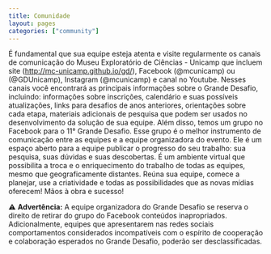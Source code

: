 ```yaml
---
title: Comunidade
layout: pages
categories: ["community"]
---
```

É fundamental que sua equipe esteja atenta e visite regularmente os canais de comunicação do Museu Exploratório de Ciências - Unicamp que incluem site (http://mc-unicamp.github.io/gd/), Facebook (@mcunicamp) ou (@GDUnicamp), Instagram (@mcunicamp) e canal no Youtube.
Nesses canais você encontrará as principais informações sobre o Grande Desafio, incluindo: informações sobre inscrições, calendário e suas possíveis atualizações, links para desafios de anos anteriores, orientações sobre cada etapa, materiais adicionais de pesquisa que podem ser usados no desenvolvimento da solução de sua equipe.
Além disso, temos um  grupo no Facebook para o 11° Grande Desafio. Esse grupo é o melhor instrumento de comunicação entre as equipes e a equipe organizadora do evento. Ele é um espaço aberto para a equipe publicar o progresso do seu trabalho: sua pesquisa, suas dúvidas e suas descobertas. É um ambiente virtual que possibilita a troca e o enriquecimento do trabalho de todas as equipes, mesmo que geograficamente distantes.
Reúna sua equipe, comece a planejar, use a criatividade e todas as possibilidades que as novas mídias oferecem! 
	Mãos à obra e sucesso! 

:warning: **Advertência:** A equipe organizadora do Grande Desafio se reserva o direito de retirar do grupo do Facebook conteúdos inapropriados. Adicionalmente, equipes que apresentarem nas redes sociais comportamentos considerados incompatíveis com o espírito de cooperação e colaboração esperados no Grande Desafio, poderão ser desclassificadas.
